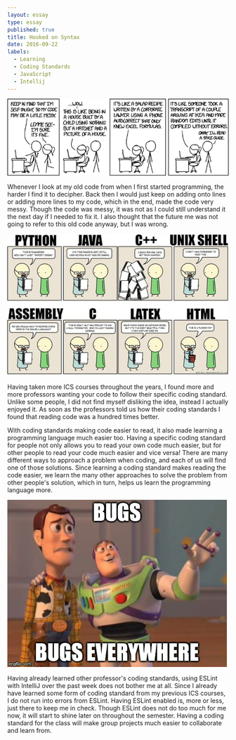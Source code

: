 ```yaml
---
layout: essay
type: essay
published: true
title: Hooked on Syntax
date: 2016-09-22
labels:
  - Learning
  - Coding Standards
  - JavaScript
  - Intellij
---
```


<center><img class="ui image" src="../images/code_quality.png"></center>

Whenever I look at my old code from when I first started programming, the harder I find it to decipher. Back then I would just keep on adding onto lines or adding more lines to my code, which in the end, made the code very messy. Though the code was messy, it was not as I could still understand it the next day if I needed to fix it. I also thought that the future me was not going to refer to this old code anyway, but I was wrong.

<center><img class="ui image" src="../images/flowerpot.jpg"></center>

Having taken more ICS courses throughout the years, I found more and more professors wanting your code to follow their specific coding standard. Unlike some people, I did not find myself disliking the idea, instead I actually enjoyed it. As soon as the professors told us how their coding standards I found that reading code was a hundred times better.

With coding standards making code easier to read, it also made learning a programming language much easier too. Having a specific coding standard for people not only allows you to read your own code much easier, but for other people to read your code much easier and vice versa! There are many different ways to approach a problem when coding, and each of us will find one of those solutions. Since learning a coding standard makes reading the code easier, we learn the many other approaches to solve the problem from other people's solution, which in turn, helps us learn the programming language more.

<img class="ui medium right floated image" src="../images/bugs-everywhere.jpg">

Having already learned other professor's coding standards, using ESLint with IntelliJ over the past week does not bother me at all. Since I already have learned some form of coding standard from my previous ICS courses, I do not run into errors from ESLint. Having ESLint enabled is, more or less, just there to keep me in check. Though ESLint does not do too much for me now, it will start to shine later on throughout the semester. Having a coding standard for the class will make group projects much easier to collaborate and learn from.
<div style="height:50px;"></div>
